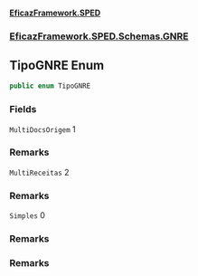 #### [EficazFramework.SPED](EficazFrameworkSPED.md 'EficazFramework SPED')
### [EficazFramework.SPED.Schemas.GNRE](EficazFramework.SPED.Schemas.GNRE.md 'EficazFramework.SPED.Schemas.GNRE')

## TipoGNRE Enum

```csharp
public enum TipoGNRE
```
### Fields

<a name='EficazFramework.SPED.Schemas.GNRE.TipoGNRE.MultiDocsOrigem'></a>

`MultiDocsOrigem` 1

### Remarks

<a name='EficazFramework.SPED.Schemas.GNRE.TipoGNRE.MultiReceitas'></a>

`MultiReceitas` 2

### Remarks

<a name='EficazFramework.SPED.Schemas.GNRE.TipoGNRE.Simples'></a>

`Simples` 0

### Remarks

### Remarks